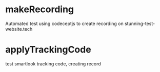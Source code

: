 # makeRecording

Automated test using codeceptjs to create recording on stunning-test-website.tech

# applyTrackingCode

test smartlook tracking code, creating record

